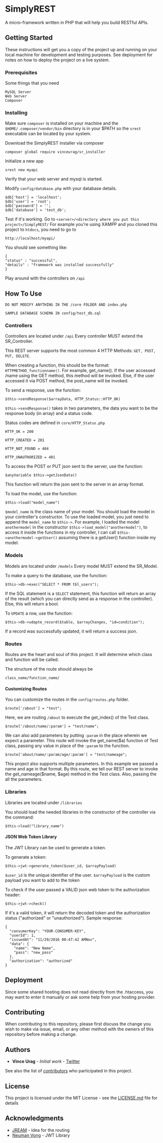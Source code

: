 # SimplyREST
A micro-framework written in PHP that will help you build RESTful APIs.

## Getting Started

These instructions will get you a copy of the project up and running on your local machine for development and testing purposes. See deployment for notes on how to deploy the project on a live system.

### Prerequisites

Some things that you need

```
MySQL Server
Web Server
Composer
```

### Installing

Make sure ```composer``` is installed on your machine and the ```$HOME/.composer/vendor/bin``` directory is in your $PATH so the ```srest``` executable can be located by your system.

Download the SimplyREST installer via composer

```
composer global require vinceurag/sr_installer
```

Initialize a new app

```
srest new myapi
```

Verify that your web server and mysql is started.

Modify ```config/database.php``` with your database details.

```
$db['host'] = 'localhost';
$db['user'] = 'root';
$db['password'] = '';
$db['database'] = 'test_db';
```

Test if it's working.
Go to ```<server>/<directory where you put this project>/SimplyREST/```
For example you're using XAMPP and you cloned this project to ```htdocs```, you need to go to

```
http://localhost/myapi/
```

You should see something like:

```
{
"status" : "successful",
"details" : "framework was installed successfully"
}
```

Play around with the controllers on ```/api```

## How To Use

```
DO NOT MODIFY ANYTHING IN THE /core FOLDER AND index.php
```

```
SAMPLE DATABASE SCHEMA IN config/test_db.sql
```

### Controllers

Controllers are located under ```/api```
Every controller MUST extend the SR_Controller.

This REST server supports the most common 4 HTTP Methods: ```GET, POST, PUT, DELETE```.

When creating a function, this should be the format: ```HTTPMETHOD_functionname()```. For example, get_name().
If the user accessed /name using the GET method, this method will be invoked. Else, if the user accessed it via POST method, the post_name will be invoked.

To send a response, use the function:

```
$this->sendResponse($arrayData, HTTP_Status::HTTP_OK)
```

```$this->sendResponse()``` takes in two parameters, the data you want to be the response body (in array) and a status code.

Status codes are defined in ```core/HTTP_Status.php```

```
HTTP_OK = 200

HTTP_CREATED = 201

HTTP_NOT_FOUND = 404

HTTP_UNAUTHORIZED = 401
```

To access the POST or PUT json sent to the server, use the function:

```
$anyVariable $this->getJsonData()
```

This function will return the json sent to the server in an array format.

To load the model, use the function:

```
$this->load("model_name")
```

```$model_name``` is the class name of your model. You should load the model in your controller's constructor. To use the loaded model, you just need to append the ```model_name``` to ```$this->```. For example, I loaded the model ```anothermodel``` in the constructor ```$this->load_model("anothermodel")```, to access it inside the functions in my controller, I can call ```$this->anothermodel->getUser()``` assuming there is a getUser()  function inside my model.

### Models

Models are located under ```/models```
Every model MUST extend the SR_Model.

To make a query to the database, use the function:

```
$this->db->exec("SELECT * FROM tbl_users");
```

If the SQL statement is a ```SELECT``` statement, this function will return an array of the result (which you can directly send as a response in the controller). Else, this will return a bool.

To ```UPDATE``` a row, use the function:

```
$this->db->udapte_record($table, $arrayChanges, "id=condition");
```

If a record was successfully updated, it will return a success json.


### Routes

Routes are the heart and soul of this project. It will determine which class and function will be called.

The structure of the route should always be

```
class_name/function_name/
```

#### Customizing Routes

You can customize the routes in the ```config/routes.php``` folder.

```
$route['/about'] = "test";
```

Here, we are routing ```/about``` to execute the get_index() of the Test class.

```
$route['/about/name/:param'] = "test/name";
```

We can also add parameters by putting ```:param``` in the place wherein we expect a parameter.
This route will invoke the get_name($a) function of Test class, passing any value in place of the ```:param``` to the function.

```
$route['about/name/:param/age/:param'] = "test/nameage";
```

This project also supports multiple parameters. In this example we passed a name and age in that format. By this route, we tell our REST server to invoke the get_nameage($name, $age) method in the Test class. Also, passing the all the parameters.

### Libraries

Libraries are located under ```/libraries```

You should load the needed libraries in the constructor of the controller via the command:

```
$this->load("library_name")
```

#### JSON Web Token Library

The JWT Library can be used to generate a token.

To generate a token:

```
$this->jwt->generate_token($user_id, $arrayPayload)
```

```$user_id``` is the unique identifier of the user.
```$arrayPayload``` is the custom payload you want to add to the token

To check if the user passed a VALID json web token to the authorization header:

```
$this->jwt->check()
```

If it's a valid token, it will return the decoded token and the authorization status ("authorized" or "unauthorized").
Sample response:

```
{
  "consumerKey": "YOUR-CONSUMER-KEY",
  "userId": 1,
  "issuedAt": "11/29/2016 00:47:42 AMNov",
  "data": {
    "name": "New Name",
    "pass": "new_pass"
  },
  "authorization": "authorized"
}
```


## Deployment

Since some shared hosting does not read directly from the .htaccess, you may want to enter it manually or ask some help from your hosting provider.

## Contributing

When contributing to this repository, please first discuss the change you wish to make via issue, email, or any other method with the owners of this repository before making a change.


## Authors

* **Vince Urag** - *Initial work* - [Twitter](https://twitter.com/MrStreetGrid)

See also the list of [contributors](CONTRIBUTORS.md) who participated in this project.

## License

This project is licensed under the MIT License - see the [LICENSE.md](LICENSE) file for details

## Acknowledgments

* [JREAM](https://bitbucket.org/JREAM/) - idea for the routing
* [Neuman Vong](https://github.com/luciferous) - JWT Library
